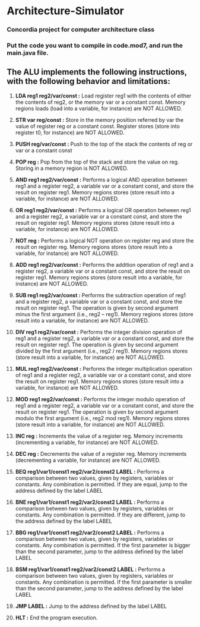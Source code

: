 # Architecture-Simulator
### Concordia project for computer architecture class

### Put the code you want to compile in code.mod7, and run the main.java file.

## The ALU implements the following instructions, with the following behavior and limitations:

1. **LDA reg1 reg2/var/const :**
Load register reg1 with the contents of either the contents of reg2, or the memory var or a constant
const. Memory regions loads (load into a variable, for instance) are NOT ALLOWED.
  
2. **STR var reg/const :**
Store in the memory position referred by var the value of register reg or a constant const.
Register stores (store into register t0, for instance) are NOT ALLOWED.
  
3. **PUSH reg/var/const :**
Push to the top of the stack the contents of reg or var or a constant const
  
4. **POP reg :**
Pop from the top of the stack and store the value on reg. Storing in a memory region is NOT
ALLOWED.
  
5. **AND reg1 reg2/var/const :**
Performs a logical AND operation between reg1 and a register reg2, a variable var or a constant
const, and store the result on register reg1. Memory regions stores (store result into a variable, for
instance) are NOT ALLOWED.
  
6. **OR reg1 reg2/var/const :**
Performs a logical OR operation between reg1 and a register reg2, a variable var or a constant
const, and store the result on register reg1. Memory regions stores (store result into a variable, for
instance) are NOT ALLOWED.
  
7. **NOT reg :**
Performs a logical NOT operation on register reg and store the result on register reg. Memory
regions stores (store result into a variable, for instance) are NOT ALLOWED.
  
8. **ADD reg1 reg2/var/const :**
Performs the addition operation of reg1 and a register reg2, a variable var or a constant const,
and store the result on register reg1. Memory regions stores (store result into a variable, for
instance) are NOT ALLOWED.
  
9. **SUB reg1 reg2/var/const :**
Performs the subtraction operation of reg1 and a register reg2, a variable var or a constant const,
and store the result on register reg1. The operation is given by second argument minus the first
argument (i.e., reg2 – reg1). Memory regions stores (store result into a variable, for instance) are
NOT ALLOWED.
  
10. **DIV reg1 reg2/var/const :**
Performs the integer division operation of reg1 and a register reg2, a variable var or a constant
const, and store the result on register reg1. The operation is given by second argument divided
by the first argument (i.e., reg2 / reg1). Memory regions stores (store result into a variable, for
instance) are NOT ALLOWED.
  
11. **MUL reg1 reg2/var/const :**
Performs the integer multiplication operation of reg1 and a register reg2, a variable var or a
constant const, and store the result on register reg1. Memory regions stores (store result into a
variable, for instance) are NOT ALLOWED.
  
12. **MOD  reg1 reg2/var/const :**
Performs the integer modulo operation of reg1 and a register reg2, a variable var or a constant
const, and store the result on register reg1. The operation is given by second argument modulo the
first argument (i.e., reg2 mod reg1). Memory regions stores (store result into a variable, for
instance) are NOT ALLOWED.
  
13. **INC reg :**
Increments the value of a register reg. Memory increments (incrementing a variable, for instance)
are NOT ALLOWED.
  
14. **DEC reg :**
Decrements the value of a register reg. Memory increments (decrementing a variable, for instance)
are NOT ALLOWED.
  
15. **BEQ reg1/var1/const1 reg2/var2/const2 LABEL :**
Performs a comparison between two values, given by registers, variables or constants. Any
combination is permitted. If they are equal, jump to the address defined by the label
LABEL
  
16. **BNE reg1/var1/const1 reg2/var2/const2 LABEL :**
Performs a comparison between two values, given by registers, variables or constants. Any
combination is permitted. If they are different, jump to the address defined by the label
LABEL
  
17. **BBG reg1/var1/const1 reg2/var2/const2 LABEL :**
Performs a comparison between two values, given by registers, variables or constants. Any
combination is permitted. If the first parameter is bigger than the second parameter, jump to the
address defined by the label LABEL
  
18. **BSM reg1/var1/const1 reg2/var2/const2 LABEL :**
Performs a comparison between two values, given by registers, variables or constants. Any
combination is permitted. If the first parameter is smaller than the second parameter, jump to the
address defined by the label LABEL
  
19. **JMP LABEL :**
Jump to the address defined by the label LABEL
  
20. **HLT :**
End the program execution.
